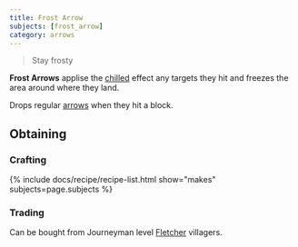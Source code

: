 ```yaml
---
title: Frost Arrow
subjects: [frost_arrow]
category: arrows
---
```

> Stay frosty

**Frost Arrows** applise the [chilled](../../../1.15/cofh-core/status-effects) effect any targets they hit and freezes the area around where they land.

Drops regular [arrows](https://minecraft.fandom.com/wiki/Arrow) when they hit a block.

Obtaining
---------

### Crafting

{% include docs/recipe/recipe-list.html show="makes" subjects=page.subjects %}

### Trading
Can be bought from Journeyman level [Fletcher](https://minecraft.fandom.com/wiki/Trading#Fletcher) villagers.